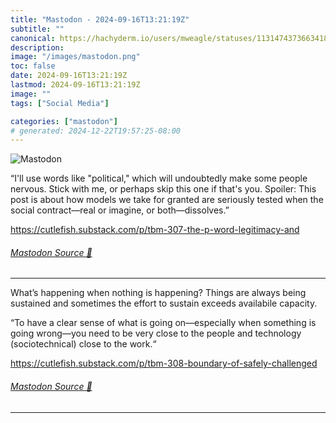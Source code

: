 ```yaml
---
title: "Mastodon - 2024-09-16T13:21:19Z"
subtitle: ""
canonical: https://hachyderm.io/users/mweagle/statuses/113147437366341832
description:
image: "/images/mastodon.png"
toc: false
date: 2024-09-16T13:21:19Z
lastmod: 2024-09-16T13:21:19Z
image: ""
tags: ["Social Media"]

categories: ["mastodon"]
# generated: 2024-12-22T19:57:25-08:00
---
```

![Mastodon](/images/mastodon.png)

<p>“I&#39;ll use words like &quot;political,&quot; which will undoubtedly make some people nervous. Stick with me, or perhaps skip this one if that&#39;s you. Spoiler: This post is about how models we take for granted are seriously tested when the social contract—real or imagine, or both—dissolves.”</p><p><a href="https://cutlefish.substack.com/p/tbm-307-the-p-word-legitimacy-and" target="_blank" rel="nofollow noopener noreferrer" translate="no"><span class="invisible">https://</span><span class="ellipsis">cutlefish.substack.com/p/tbm-3</span><span class="invisible">07-the-p-word-legitimacy-and</span></a></p>


###### [Mastodon Source 🐘](https://hachyderm.io/@mweagle/113147437366341832)

___

<p>What’s happening when nothing is happening? Things are always being sustained and sometimes the effort to sustain exceeds availabile capacity. </p><p>“To have a clear sense of what is going on—especially when something is going wrong—you need to be very close to the people and technology (sociotechnical) close to the work.“ </p><p><a href="https://cutlefish.substack.com/p/tbm-308-boundary-of-safely-challenged" target="_blank" rel="nofollow noopener noreferrer" translate="no"><span class="invisible">https://</span><span class="ellipsis">cutlefish.substack.com/p/tbm-3</span><span class="invisible">08-boundary-of-safely-challenged</span></a></p>


###### [Mastodon Source 🐘](https://hachyderm.io/@mweagle/113147490021639738)

___
